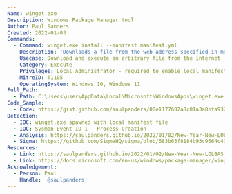 ```yaml
---
Name: winget.exe
Description: Windows Package Manager tool
Author: Paul Sanders
Created: 2022-01-03
Commands:
  - Command: winget.exe install --manifest manifest.yml
    Description: 'Downloads a file from the web address specified in manifest.yml and executes it on the system. Local manifest setting must be enabled in winget for it to work: "winget settings --enable LocalManifestFiles"'
    Usecase: Download and execute an arbitrary file from the internet
    Category: Execute
    Privileges: Local Administrator - required to enable local manifest setting
    MitreID: T1105
    OperatingSystem: Windows 10, Windows 11
Full_Path:
  - Path: C:\Users\user\AppData\Local\Microsoft\WindowsApps\winget.exe
Code_Sample:
  - Code: https://gist.github.com/saulpanders/00e1177602a8c01a3a8bfa932b3886b0
Detection:
  - IOC: winget.exe spawned with local manifest file
  - IOC: Sysmon Event ID 1 - Process Creation
  - Analysis: https://saulpanders.github.io/2022/01/02/New-Year-New-LOLBAS.html
  - Sigma: https://github.com/SigmaHQ/sigma/blob/683b63f8184b93c9564c4310d10c571cbe367e1e/rules/windows/process_creation/proc_creation_win_winget_local_install_via_manifest.yml
Resources:
  - Link: https://saulpanders.github.io/2022/01/02/New-Year-New-LOLBAS.html
  - Link: https://docs.microsoft.com/en-us/windows/package-manager/winget/#production-recommended
Acknowledgement:
  - Person: Paul
    Handle: '@saulpanders'
---
```


